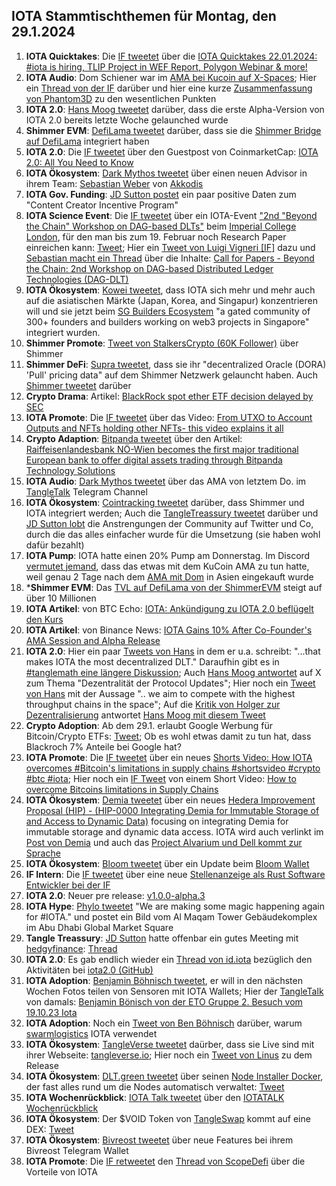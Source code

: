 ## IOTA Stammtischthemen für Montag, den 29.1.2024

1. **IOTA Quicktakes**: Die [IF tweetet]() über die [IOTA Quicktakes 22.01.2024: #iota is hiring, TLIP Project in WEF Report, Polygon Webinar & more!](https://www.youtube.com/watch?v=Av5BrpriiwI)
2. **IOTA Audio**: Dom Schiener war im [AMA bei Kucoin auf X-Spaces](https://x.com/iota/status/1749423543199113365?s=20); Hier ein [Thread von der IF](https://x.com/iota/status/1750232019458470016?s=20) darüber und hier eine kurze [Zusammenfassung von Phantom3D](https://x.com/unseriouscandle/status/1750126649213956505?s=20) zu den wesentlichen Punkten
3. **IOTA 2.0**: [Hans Moog tweetet](https://x.com/hus_qy/status/1749590515580813631?s=20) darüber, dass die erste Alpha-Version von IOTA 2.0 bereits letzte Woche gelaunched wurde
4. **Shimmer EVM**: [DefiLama tweetet](https://x.com/DefiLlama/status/1749496013683843450?s=20) darüber, dass sie die [Shimmer Bridge auf DefiLama](https://defillama.com/bridge/shimmer-bridge) integriert haben
5. **IOTA 2.0**: Die [IF tweetet](https://x.com/iota/status/1749703519270039811?s=20) über den Guestpost von CoinmarketCap: [IOTA 2.0: All You Need to Know](https://coinmarketcap.com/community/articles/657c1c5f0239a0746aa129c1/)
6. **IOTA Ökosystem**: [Dark Mythos tweetet](https://x.com/DarkMythosIOTA/status/1749716132364157410?s=20) über einen neuen Advisor in ihrem Team: [Sebastian Weber](https://twitter.com/Sebasti65365174) von [Akkodis](https://twitter.com/akkodis_global)
7. **IOTA Gov. Funding**: [JD Sutton postet](https://x.com/Deep_Sea_Iotan/status/1749553509635150104?s=20) ein paar positive Daten zum "Content Creator Incentive Program"
8. **IOTA Science Event**: Die [IF tweetet](https://x.com/iota/status/1750116501934227745?s=20) über ein IOTA-Event ["2nd "Beyond the Chain" Workshop on DAG-based DLTs"](https://icbc2024.ieee-icbc.org/workshop/dag-dlt) beim [Imperial College London](https://twitter.com/imperialcollege), für den man bis zum 19. Februar noch Research Paper einreichen kann: [Tweet](https://x.com/iota/status/1750116505885245652?s=20); Hier ein [Tweet von Luigi Vigneri [IF]](https://x.com/luigi_vigneri/status/1750103062251745468?s=20) dazu und [Sebastian macht ein Thread](https://x.com/NaitsabesMue/status/1750146760125620307?s=20) über die Inhalte: [Call for Papers - Beyond the Chain: 2nd Workshop on DAG-based Distributed Ledger Technologies (DAG-DLT)](https://icbc2024.ieee-icbc.org/workshop/dag-dlt)
9. **IOTA Ökosystem**: [Kowei tweetet](https://x.com/kowei1995/status/1750079925317767190?s=20), dass IOTA sich mehr und mehr auch auf die asiatischen Märkte (Japan, Korea, and Singapur) konzentrieren will und sie jetzt beim [SG Builders Ecosystem](https://www.sgbuidl.com/ecosystem) "a gated community of 300+ founders and builders working on web3 projects in Singapore" integriert wurden.
10. **Shimmer Promote**: [Tweet von StalkersCrypto (60K Follower)](https://x.com/StalkersCrypto/status/1749872657737371952?s=20) über Shimmer
11. **Shimmer DeFi**: [Supra tweetet](https://x.com/SupraOracles/status/1750191532408496308?s=20), dass sie ihr "decentralized Oracle (DORA) 'Pull' pricing data" auf dem Shimmer Netzwerk gelauncht haben. Auch [Shimmer tweetet](https://x.com/shimmernet/status/1750238267142746293?s=20) darüber
12. **Crypto Drama**: Artikel: [BlackRock spot ether ETF decision delayed by SEC](https://blockworks.co/news/blackrock-delay-ether-etf)
13. **IOTA Promote**: Die [IF tweetet](https://x.com/iota/status/1750428343269233026?s=20) über das Video: [From UTXO to Account Outputs and NFTs holding other NFTs- this video explains it all](https://twitter.com/i/status/1750428343269233026)
14. **Crypto Adaption**: [Bitpanda tweetet](https://x.com/Bitpanda_global/status/1750439452932206608?s=20) über den Artikel: [Raiffeisenlandesbank NÖ-Wien becomes the first major traditional European bank to offer digital assets trading through Bitpanda Technology Solutions](https://www.linkedin.com/pulse/raiffeisenlandesbank-nieder%25C3%25B6sterreich-wien-becomes-3mubf/)
15. **IOTA Audio**: [Dark Mythos tweetet](https://x.com/DarkMythosIOTA/status/1750402262944391346?s=20) über das AMA von letztem Do. im [TangleTalk](https://twitter.com/tangle_talk) Telegram Channel
16. **IOTA Ökosystem**: [Cointracking tweetet](https://twitter.com/Coin_Tracking/status/1750489818822320172) darüber, dass Shimmer und IOTA integriert werden; Auch die [TangleTreassury tweetet](https://x.com/TangleTreasury/status/1751290270920896768?s=20) darüber und [JD Sutton lobt](https://x.com/Deep_Sea_Iotan/status/1751291101682499943?s=20) die Anstrengungen der Community auf Twitter und Co, durch die das alles einfacher wurde für die Umsetzung (sie haben wohl dafür bezahlt)
17. **IOTA Pump**: IOTA hatte einen 20% Pump am Donnerstag. Im Discord [vermutet jemand](https://discord.com/channels/397872799483428865/397872799483428867/1200204095710048297), dass das etwas mit dem KuCoin AMA zu tun hatte, weil genau 2 Tage nach dem [AMA mit Dom](https://x.com/iota/status/1749423543199113365?s=20) in Asien eingekauft wurde
18. ***Shimmer EVM**: Das [TVL auf DefiLama von der ShimmerEVM](https://defillama.com/chain/ShimmerEVM?) steigt auf über 10 Millionen
19. **IOTA Artikel**: von BTC Echo: [IOTA: Ankündigung zu IOTA 2.0 beflügelt den Kurs](https://www.btc-echo.de/schlagzeilen/iota-ankuendigung-zu-iota-2-0-befluegelt-den-kurs-177870/)
20. **IOTA Artikel**: von Binance News: [IOTA Gains 10% After Co-Founder's AMA Session and Alpha Release](https://www.binance.com/en/feed/post/2024-01-26-iota-gains-10-after-co-founder-s-ama-session-and-alpha-release-3244427667465)
21. **IOTA 2.0**: Hier ein paar [Tweets von Hans](https://x.com/hus_qy/status/1750517132800962653?s=20) in dem er u.a. schreibt: "...that makes IOTA the most decentralized DLT." Daraufhin gibt es in [#tanglemath eine längere Diskussion](https://discord.com/channels/397872799483428865/399035929106579466/1200325144464343071); Auch [Hans Moog antwortet](https://x.com/hus_qy/status/1750887336903110931?s=20) auf X zum Thema "Dezentralität der Protocol Updates"; Hier noch ein [Tweet von Hans](https://x.com/hus_qy/status/1750897736965136640?s=20) mit der Aussage ".. we aim to compete with the highest throughput chains in the space"; Auf die [Kritik von Holger zur Dezentralisierung](https://x.com/rohmeo_de/status/1750902395662446738?s=20) antwortet [Hans Moog mit diesem Tweet](https://x.com/hus_qy/status/1751040020457066640?s=20)
22. **Crypto Adoption**: Ab dem 29.1. erlaubt Google Werbung für Bitcoin/Crypto ETFs: [Tweet](https://x.com/bitcoinlfgo/status/1750512182188810457?s=20); Ob es wohl etwas damit zu tun hat, dass Blackroch 7% Anteile bei Google hat?
23. **IOTA Promote**: Die [IF tweetet](https://x.com/iota/status/1750564390682693658?s=20) über ein neues [Shorts Video: How IOTA overcomes #Bitcoin's limitations in supply chains #shortsvideo #crypto #btc #iota](https://www.youtube.com/shorts/h9Zepg-vDbA); Hier noch ein [IF Tweet](https://x.com/iota/status/1750926686210683241?s=20) von einem Short Video: [How to overcome Bitcoins limitations in Supply Chains](https://www.youtube.com/shorts/h9Zepg-vDbA)
24. **IOTA Ökosystem**: [Demia tweetet](https://x.com/_Demia/status/1750581117827063940?s=20) über ein neues [Hedera Improvement Proposal (HIP) - (HIP-0000 Integrating Demia for Immutable Storage of and Access to Dynamic Data)](https://github.com/hashgraph/hedera-improvement-proposal/discussions/870) focusing on integrating Demia for immutable storage and dynamic data access. IOTA wird auch verlinkt im [Post von Demia](https://x.com/_Demia/status/1750581120708517893?s=20) und auch das [Project Alvarium und Dell kommt zur Sprache](https://x.com/_Demia/status/1750581124152127748?s=20)
25. **IOTA Ökosystem**: [Bloom tweetet](https://x.com/bloomwalletio/status/1750591343099867524?s=20) über ein Update beim [Bloom Wallet](https://bloomwallet.io/)
26. **IF Intern**: Die [IF tweetet](https://x.com/iota/status/1750851084677972014?s=20) über eine neue [Stellenanzeige als Rust Software Entwickler bei der IF](https://iota-foundation.jobs.personio.com/job/1221580?language=en&display=en)
27. **IOTA 2.0**: Neuer pre release: [v1.0.0-alpha.3](https://github.com/iotaledger/iota-core/releases)
28. **IOTA Hype**: [Phylo tweetet](https://x.com/PhyloIota/status/1750948585770766491?s=20) "We are making some magic happening again for #IOTA." und postet ein Bild vom Al Maqam Tower Gebäudekomplex im Abu Dhabi Global Market Square
29. **Tangle Treassury**: [JD Sutton](https://twitter.com/Deep_Sea_Iotan) hatte offenbar ein gutes Meeting mit [hedgyfinance](https://twitter.com/hedgeyfinance): [Thread](https://x.com/Deep_Sea_Iotan/status/1750985324539359366?s=20)
30. **IOTA 2.0**: Es gab endlich wieder ein [Thread von id.iota](https://x.com/id_iota/status/1751202020042899602?s=20) bezüglich den Aktivitäten bei [iota2.0 (GitHub)](https://github.com/orgs/iotaledger/projects/39/views/8?sliceBy%5Bvalue%5D=v1.0.0-beta)
31. **IOTA Adoption**: [Benjamin Böhnisch tweetet](https://x.com/BenBoenisch/status/1751226308757979478?s=20), er will in den nächsten Wochen Fotos teilen von Sensoren mit IOTA Wallets; Hier der [TangleTalk](https://twitter.com/tangle_talk) von damals: [Benjamin Bönisch von der ETO Gruppe 2. Besuch vom 19.10.23 Iota](https://www.youtube.com/watch?v=waY7UkT2Q7c)
32. **IOTA Adoption**: Noch ein [Tweet von Ben Böhnisch](https://x.com/BenBoenisch/status/1751216870236029108?s=20) darüber, warum [swarmlogistics](https://twitter.com/SwarmLogistics) IOTA verwendet
33. **IOTA Ökosystem**: [TangleVerse tweetet](https://x.com/TangleverseWeb/status/1751331059252297796?s=20) daürber, dass sie Live sind mit ihrer Webseite: [tangleverse.io](https://www.tangleverse.io/); Hier noch ein [Tweet von Linus](https://x.com/LinusNaumann/status/1751331475037818989?s=20) zu dem Release
34. **IOTA Ökosystem**: [DLT.green tweetet](https://x.com/dlt_green/status/1751333715941237046?s=20) über seinen [Node Installer Docker](https://github.com/dlt-green/node-installer-docker), der fast alles rund um die Nodes automatisch verwaltet: [Tweet](https://x.com/dlt_green/status/1751334156859056320?s=20)
35. **IOTA Wochenrückblick**: [IOTA Talk tweetet](https://x.com/Iota_Talk_/status/1751523213144687045?s=20) über den [IOTATALK Wochenrückblick](https://www.iota-talk.com/index.php?article/362-wochenr%C3%BCckblick-vom-21-bis-27-januar-2024/)
36. **IOTA Ökosystem**: Der $VOID Token von [TangleSwap](https://twitter.com/TangleSwap) kommt auf eine DEX: [Tweet](https://x.com/TangleSwap/status/1751227819709829338?s=20)
37. **IOTA Ökosystem**: [Bivreost tweetet](https://x.com/bivreost/status/1751860018410897725?s=20) über neue Features bei ihrem Bivreost Telegram Wallet
38. **IOTA Promote**: Die [IF retweetet](https://x.com/iota/status/1751876468907372641?s=20) den [Thread von ScopeDefi](https://x.com/ScopeDefi/status/1751698128028283075?s=20) über die Vorteile von IOTA
